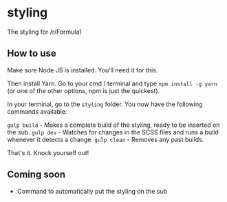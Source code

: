 # styling
The styling for /r/Formula1

## How to use

Make sure Node JS is installed. You'll need it for this.

Then install Yarn. Go to your cmd / terminal and type `npm install -g yarn` (or one of the other options, npm is just the quickest).

In your terminal, go to the `styling` folder. You now have the following commands available:

`gulp build` - Makes a complete build of the styling, ready to be inserted on the sub.
`gulp dev` - Watches for changes in the SCSS files and runs a build whenever it detects a change.
`gulp clean` - Removes any past builds.

That's it. Knock yourself out!

## Coming soon

- Command to automatically put the styling on the sub
